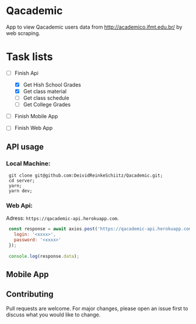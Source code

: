 # Qacademic
App to view Qacademic users data from http://academico.ifmt.edu.br/ by web scraping.

# Task lists
- [ ] Finish Api
   - [x] Get Hish School Grades 
   - [x] Get class material
   - [ ] Get class schedule
   - [ ] Get College Grades
- [ ] Finish Mobile App
- [ ] Finish Web App


## API usage
### Local Machine:
 ```  
  git clone git@github.com:DeividReinkeSchiitz/Qacademic.git;
  cd server;
  yarn;
  yarn dev;
 ```
### Web Api:  
  Adress: `https://qacademic-api.herokuapp.com`.<br/>
   ```javascript
    const response = await axios.post('https://qacademic-api.herokuapp.com/students', {
      login: '<xxxx>',
      password: '<xxxx>'
    });
    
    console.log(response.data);
   ```
## Mobile App

## Contributing
Pull requests are welcome. For major changes, please open an issue first to discuss what you would like to change.
